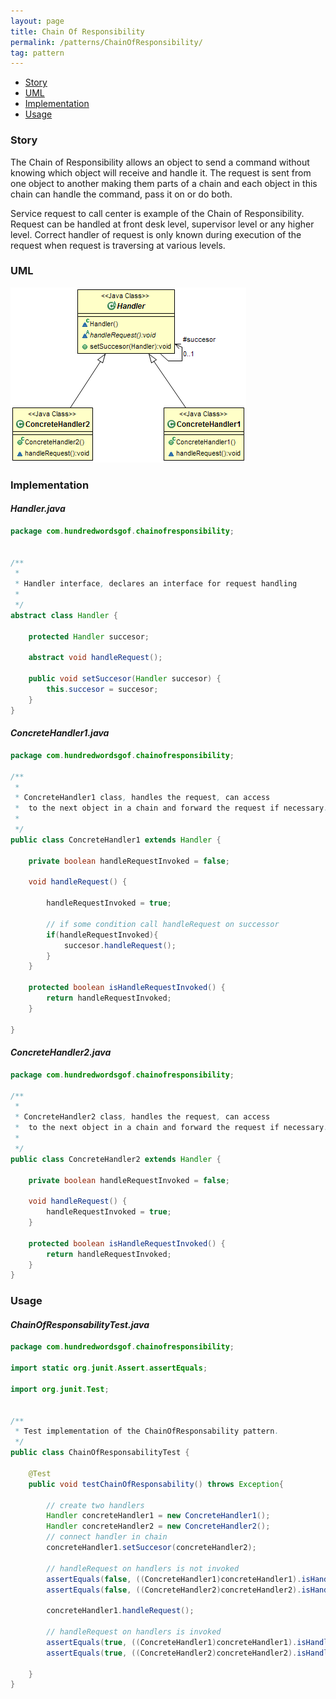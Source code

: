 ```yaml
---
layout: page
title: Chain Of Responsibility
permalink: /patterns/ChainOfResponsibility/
tag: pattern
---
```


* [Story](#Story)
* [UML](#UML)
* [Implementation](#Implementation)
* [Usage](#Usage)


###  <a id="Story"></a>Story 

The Chain of Responsibility allows an object to send a command without knowing which object will receive and handle it. 
The request is sent from one object to another making them parts of a chain and each object in this chain can handle the command, pass it on or do both. 

Service request to call center is example of the Chain of Responsibility. 
Request can be handled at front desk level, supervisor level or any higher level. 
Correct handler of request is only known during execution of the request when request is traversing at various levels. 





###  <a id="UML"></a>UML 
[![](/assets/img/chainofresponsibility.png)](/assets/img/chainofresponsibility.png)

###  <a id="Implementation"></a>Implementation 

#### *Handler.java* 
```java 
package com.hundredwordsgof.chainofresponsibility;


/**
 * 
 * Handler interface, declares an interface for request handling 
 *
 */
abstract class Handler {

	protected Handler succesor;
	
	abstract void handleRequest();

	public void setSuccesor(Handler succesor) {
		this.succesor = succesor;
	}	
}
```

#### *ConcreteHandler1.java* 
```java 
package com.hundredwordsgof.chainofresponsibility;

/**
 * 
 * ConcreteHandler1 class, handles the request, can access 
 *  to the next object in a chain and forward the request if necessary.
 * 
 */
public class ConcreteHandler1 extends Handler {

	private boolean handleRequestInvoked = false;
	
	void handleRequest() {

		handleRequestInvoked = true;
		
		// if some condition call handleRequest on successor
		if(handleRequestInvoked){
			succesor.handleRequest();
		}
	}

	protected boolean isHandleRequestInvoked() {
		return handleRequestInvoked;
	}

}
```

#### *ConcreteHandler2.java* 
```java 
package com.hundredwordsgof.chainofresponsibility;

/**
 * 
 * ConcreteHandler2 class, handles the request, can access 
 *  to the next object in a chain and forward the request if necessary.
 * 
 */
public class ConcreteHandler2 extends Handler {

	private boolean handleRequestInvoked = false;
	
	void handleRequest() {
		handleRequestInvoked = true;
	}

	protected boolean isHandleRequestInvoked() {
		return handleRequestInvoked;
	}
}
```

###  <a id="Usage"></a>Usage 

#### *ChainOfResponsabilityTest.java* 
```java 
package com.hundredwordsgof.chainofresponsibility;

import static org.junit.Assert.assertEquals;

import org.junit.Test;


/**
 * Test implementation of the ChainOfResponsability pattern.
 */
public class ChainOfResponsabilityTest {

	@Test
	public void testChainOfResponsability() throws Exception{

		// create two handlers
		Handler concreteHandler1 = new ConcreteHandler1();		
		Handler concreteHandler2 = new ConcreteHandler2();
		// connect handler in chain
		concreteHandler1.setSuccesor(concreteHandler2);
		
		// handleRequest on handlers is not invoked 
		assertEquals(false, ((ConcreteHandler1)concreteHandler1).isHandleRequestInvoked());
		assertEquals(false, ((ConcreteHandler2)concreteHandler2).isHandleRequestInvoked());
		
		concreteHandler1.handleRequest();
		
		// handleRequest on handlers is invoked
		assertEquals(true, ((ConcreteHandler1)concreteHandler1).isHandleRequestInvoked());
		assertEquals(true, ((ConcreteHandler2)concreteHandler2).isHandleRequestInvoked());
		
	}
}
```

